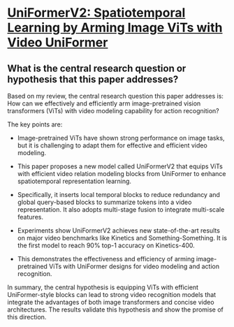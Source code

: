 # [UniFormerV2: Spatiotemporal Learning by Arming Image ViTs with Video   UniFormer](https://arxiv.org/abs/2211.09552)

## What is the central research question or hypothesis that this paper addresses?

 Based on my review, the central research question this paper addresses is: How can we effectively and efficiently arm image-pretrained vision transformers (ViTs) with video modeling capability for action recognition? 

The key points are:

- Image-pretrained ViTs have shown strong performance on image tasks, but it is challenging to adapt them for effective and efficient video modeling. 

- This paper proposes a new model called UniFormerV2 that equips ViTs with efficient video relation modeling blocks from UniFormer to enhance spatiotemporal representation learning.

- Specifically, it inserts local temporal blocks to reduce redundancy and global query-based blocks to summarize tokens into a video representation. It also adopts multi-stage fusion to integrate multi-scale features.

- Experiments show UniFormerV2 achieves new state-of-the-art results on major video benchmarks like Kinetics and Something-Something. It is the first model to reach 90% top-1 accuracy on Kinetics-400.

- This demonstrates the effectiveness and efficiency of arming image-pretrained ViTs with UniFormer designs for video modeling and action recognition.

In summary, the central hypothesis is equipping ViTs with efficient UniFormer-style blocks can lead to strong video recognition models that integrate the advantages of both image transformers and concise video architectures. The results validate this hypothesis and show the promise of this direction.
